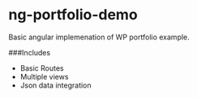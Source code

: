 # ng-portfolio-demo
Basic angular implemenation of WP portfolio example. 

###Includes
- Basic Routes
- Multiple views
- Json data integration
